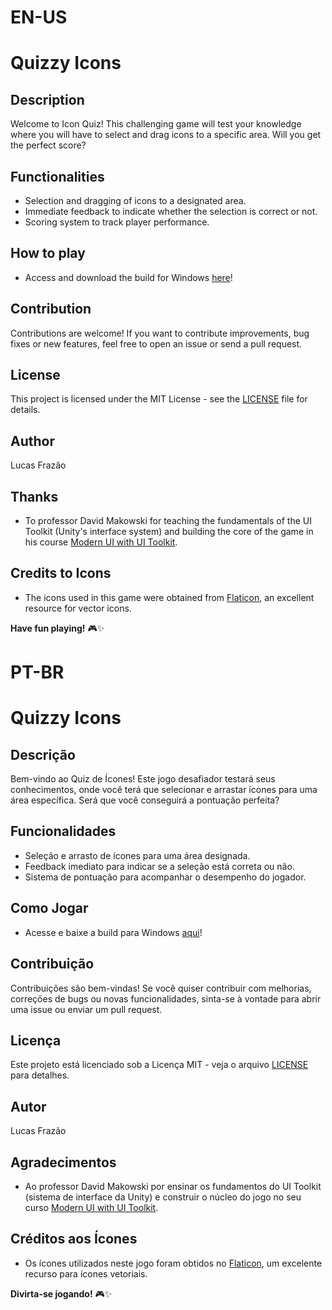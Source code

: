 # EN-US

# Quizzy Icons

## Description
Welcome to Icon Quiz! This challenging game will test your knowledge where you will have to select and drag icons to a specific area. Will you get the perfect score?

## Functionalities
- Selection and dragging of icons to a designated area.
- Immediate feedback to indicate whether the selection is correct or not.
- Scoring system to track player performance.

## How to play
- Access and download the build for Windows [here](https://lordfrazao.itch.io/)!

## Contribution
Contributions are welcome! If you want to contribute improvements, bug fixes or new features, feel free to open an issue or send a pull request.

## License
This project is licensed under the MIT License - see the [LICENSE](LICENSE) file for details.

## Author
Lucas Frazão

## Thanks
- To professor David Makowski for teaching the fundamentals of the UI Toolkit (Unity's interface system) and building the core of the game in his course  [Modern UI with UI Toolkit](https://www.udemy.com/course/modern-unity-ui-with-ui-toolkit/).

## Credits to Icons
- The icons used in this game were obtained from [Flaticon](https://www.flaticon.com/), an excellent resource for vector icons.


**Have fun playing!** 🎮✨

# PT-BR

# Quizzy Icons

## Descrição
Bem-vindo ao Quiz de Ícones! Este jogo desafiador testará seus conhecimentos, onde você terá que selecionar e arrastar ícones para uma área específica. Será que você conseguirá a pontuação perfeita?

## Funcionalidades
- Seleção e arrasto de ícones para uma área designada.
- Feedback imediato para indicar se a seleção está correta ou não.
- Sistema de pontuação para acompanhar o desempenho do jogador.

## Como Jogar
- Acesse e baixe a build para Windows [aqui](https://lordfrazao.itch.io/)!

## Contribuição
Contribuições são bem-vindas! Se você quiser contribuir com melhorias, correções de bugs ou novas funcionalidades, sinta-se à vontade para abrir uma issue ou enviar um pull request.

## Licença
Este projeto está licenciado sob a Licença MIT - veja o arquivo [LICENSE](LICENSE) para detalhes.

## Autor
Lucas Frazão

## Agradecimentos
- Ao professor David Makowski por ensinar os fundamentos do UI Toolkit (sistema de interface da Unity) e construir o núcleo do jogo no seu curso [Modern UI with UI Toolkit](https://www.udemy.com/course/modern-unity-ui-with-ui-toolkit/).

## Créditos aos Ícones
- Os ícones utilizados neste jogo foram obtidos no [Flaticon](https://www.flaticon.com/), um excelente recurso para ícones vetoriais.


**Divirta-se jogando!** 🎮✨
